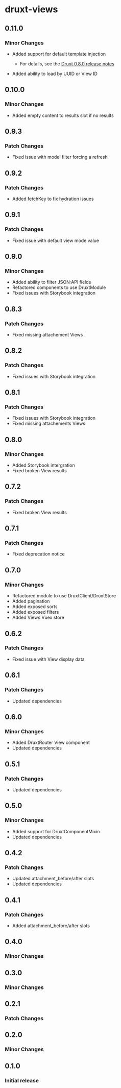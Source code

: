 # druxt-views

## 0.11.0
### Minor Changes

- Added support for default template injection
  - For details, see the [Druxt 0.8.0 release notes](/api/packages/druxt/CHANGELOG#080)

- Added ability to load by UUID or View ID

## 0.10.0
### Minor Changes

- Added empty content to results slot if no results

## 0.9.3
### Patch Changes

- Fixed issue with model filter forcing a refresh

## 0.9.2
### Patch Changes

- Added fetchKey to fix hydration issues

## 0.9.1
### Patch Changes

- Fixed issue with default view mode value

## 0.9.0
### Minor Changes

- Added ability to filter JSON:API fields
- Refactored components to use DruxtModule
- Fixed issues with Storybook integration

## 0.8.3
### Patch Changes

- Fixed missing attachement Views

## 0.8.2
### Patch Changes

- Fixed issues with Storybook integration

## 0.8.1
### Patch Changes

- Fixed issues with Storybook integration
- Fixed missing attachements Views

## 0.8.0
### Minor Changes

- Added Storybook intergration
- Fixed broken View results

## 0.7.2
### Patch Changes

- Fixed broken View results

## 0.7.1
### Patch Changes

- Fixed deprecation notice

## 0.7.0
### Minor Changes

- Refactored module to use DruxtClient/DruxtStore
- Added pagination
- Added exposed sorts
- Added exposed filters
- Added Views Vuex store

## 0.6.2
### Patch Changes

- Fixed issue with View display data

## 0.6.1
### Patch Changes

- Updated dependencies

## 0.6.0
### Minor Changes

- Added DruxtRouter View component
- Updated dependencies

## 0.5.1
### Patch Changes

- Updated dependencies

## 0.5.0
### Minor Changes

- Added support for DruxtComponentMixin
- Updated dependencies

## 0.4.2
### Patch Changes

- Updated attachment_before/after slots
- Updated dependencies

## 0.4.1
### Patch Changes

- Added attachment_before/after slots

## 0.4.0
### Minor Changes

## 0.3.0
### Minor Changes

## 0.2.1
### Patch Changes

## 0.2.0
### Minor Changes

## 0.1.0
### Initial release
